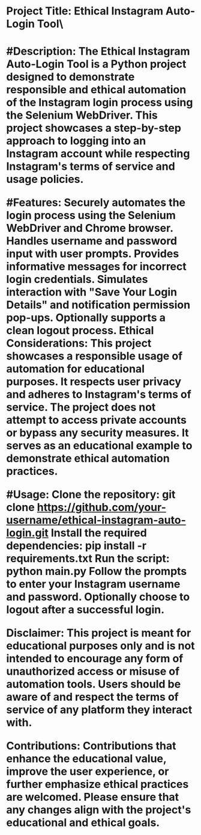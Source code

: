 <h1>Project Title: Ethical Instagram Auto-Login Tool\<h1>

#Description:
The Ethical Instagram Auto-Login Tool is a Python project designed to demonstrate responsible and ethical automation of the Instagram login process using the Selenium WebDriver. This project showcases a step-by-step approach to logging into an Instagram account while respecting Instagram's terms of service and usage policies.

#Features:
Securely automates the login process using the Selenium WebDriver and Chrome browser.
Handles username and password input with user prompts.
Provides informative messages for incorrect login credentials.
Simulates interaction with "Save Your Login Details" and notification permission pop-ups.
Optionally supports a clean logout process.
Ethical Considerations:
This project showcases a responsible usage of automation for educational purposes. It respects user privacy and adheres to Instagram's terms of service. The project does not attempt to access private accounts or bypass any security measures. It serves as an educational example to demonstrate ethical automation practices.

#Usage:
Clone the repository: git clone https://github.com/your-username/ethical-instagram-auto-login.git
Install the required dependencies: pip install -r requirements.txt
Run the script: python main.py
Follow the prompts to enter your Instagram username and password.
Optionally choose to logout after a successful login.

Disclaimer:
This project is meant for educational purposes only and is not intended to encourage any form of unauthorized access or misuse of automation tools. Users should be aware of and respect the terms of service of any platform they interact with.

Contributions:
Contributions that enhance the educational value, improve the user experience, or further emphasize ethical practices are welcomed. Please ensure that any changes align with the project's educational and ethical goals.

